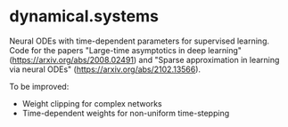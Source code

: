 # dynamical.systems

Neural ODEs with time-dependent parameters for supervised learning.
Code for the papers "Large-time asymptotics in deep learning" (https://arxiv.org/abs/2008.02491) and "Sparse approximation in learning via neural ODEs" (https://arxiv.org/abs/2102.13566).

To be improved:
- Weight clipping for complex networks
- Time-dependent weights for non-uniform time-stepping